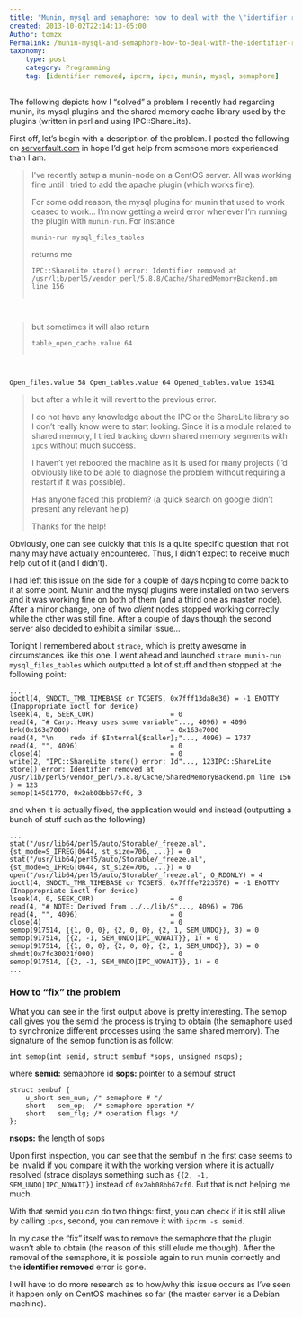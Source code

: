 ```yaml
---
title: "Munin, mysql and semaphore: how to deal with the \"identifier removed\" error"
created: 2013-10-02T22:14:13-05:00
Author: tomzx
Permalink: /munin-mysql-and-semaphore-how-to-deal-with-the-identifier-removed-error/
taxonomy:
    type: post
    category: Programming
    tag: [identifier removed, ipcrm, ipcs, munin, mysql, semaphore]
---
```


The following depicts how I &#8220;solved&#8221; a problem I recently had regarding munin, its mysql plugins and the shared memory cache library used by the plugins (written in perl and using IPC::ShareLite).

First off, let&#8217;s begin with a description of the problem. I posted the following on [serverfault.com][1] in hope I&#8217;d get help from someone more experienced than I am.

> I&#8217;ve recently setup a munin-node on a CentOS server. All was working fine until I tried to add the apache plugin (which works fine).
>
> For some odd reason, the mysql plugins for munin that used to work ceased to work&#8230; I&#8217;m now getting a weird error whenever I&#8217;m running the plugin with `munin-run`. For instance
>
> `munin-run mysql_files_tables`
>
> returns me
>
> <pre><code class="language-bash line-numbers">IPC::ShareLite store() error: Identifier removed at /usr/lib/perl5/vendor_perl/5.8.8/Cache/SharedMemoryBackend.pm line 156
</code></pre>
>
> but sometimes it will also return
>
> <pre><code class="language-bash line-numbers">table_open_cache.value 64
Open_files.value 58
Open_tables.value 64
Opened_tables.value 19341
</code></pre>
>
> but after a while it will revert to the previous error.
>
> I do not have any knowledge about the IPC or the ShareLite library so I don&#8217;t really know were to start looking. Since it is a module related to shared memory, I tried tracking down shared memory segments with `ipcs` without much success.
>
> I haven&#8217;t yet rebooted the machine as it is used for many projects (I&#8217;d obviously like to be able to diagnose the problem without requiring a restart if it was possible).
>
> Has anyone faced this problem? (a quick search on google didn&#8217;t present any relevant help)
>
> Thanks for the help!

Obviously, one can see quickly that this is a quite specific question that not many may have actually encountered. Thus, I didn&#8217;t expect to receive much help out of it (and I didn&#8217;t).

I had left this issue on the side for a couple of days hoping to come back to it at some point. Munin and the mysql plugins were installed on two servers and it was working fine on both of them (and a third one as master node). After a minor change, one of two *client* nodes stopped working correctly while the other was still fine. After a couple of days though the second server also decided to exhibit a similar issue&#8230;

Tonight I remembered about `strace`, which is pretty awesome in circumstances like this one. I went ahead and launched `strace munin-run mysql_files_tables` which outputted a lot of stuff and then stopped at the following point:

<pre><code class="language-bash line-numbers">...
ioctl(4, SNDCTL_TMR_TIMEBASE or TCGETS, 0x7fff13da8e30) = -1 ENOTTY (Inappropriate ioctl for device)
lseek(4, 0, SEEK_CUR)                   = 0
read(4, "# Carp::Heavy uses some variable"..., 4096) = 4096
brk(0x163e7000)                         = 0x163e7000
read(4, "\n    redo if $Internal{$caller};"..., 4096) = 1737
read(4, "", 4096)                       = 0
close(4)                                = 0
write(2, "IPC::ShareLite store() error: Id"..., 123IPC::ShareLite store() error: Identifier removed at /usr/lib/perl5/vendor_perl/5.8.8/Cache/SharedMemoryBackend.pm line 156
) = 123
semop(14581770, 0x2ab08bb67cf0, 3
</code></pre>

and when it is actually fixed, the application would end instead (outputting a bunch of stuff such as the following)

<pre><code class="language-bash line-numbers">...
stat("/usr/lib64/perl5/auto/Storable/_freeze.al", {st_mode=S_IFREG|0644, st_size=706, ...}) = 0
stat("/usr/lib64/perl5/auto/Storable/_freeze.al", {st_mode=S_IFREG|0644, st_size=706, ...}) = 0
open("/usr/lib64/perl5/auto/Storable/_freeze.al", O_RDONLY) = 4
ioctl(4, SNDCTL_TMR_TIMEBASE or TCGETS, 0x7fffe7223570) = -1 ENOTTY (Inappropriate ioctl for device)
lseek(4, 0, SEEK_CUR)                   = 0
read(4, "# NOTE: Derived from ../../lib/S"..., 4096) = 706
read(4, "", 4096)                       = 0
close(4)                                = 0
semop(917514, {{1, 0, 0}, {2, 0, 0}, {2, 1, SEM_UNDO}}, 3) = 0
semop(917514, {{2, -1, SEM_UNDO|IPC_NOWAIT}}, 1) = 0
semop(917514, {{1, 0, 0}, {2, 0, 0}, {2, 1, SEM_UNDO}}, 3) = 0
shmdt(0x7fc30021f000)                   = 0
semop(917514, {{2, -1, SEM_UNDO|IPC_NOWAIT}}, 1) = 0
...
</code></pre>

### How to &#8220;fix&#8221; the problem

What you can see in the first output above is pretty interesting. The semop call gives you the semid the process is trying to obtain (the semaphore used to synchronize different processes using the same shared memory). The signature of the semop function is as follow:

<pre><code class="language-cpp line-numbers">int semop(int semid, struct sembuf *sops, unsigned nsops);</code></pre>

where
**semid:** semaphore id
**sops:** pointer to a sembuf struct

<pre><code class="language-cpp line-numbers">struct sembuf {
	u_short sem_num; /* semaphore # */
	short   sem_op;  /* semaphore operation */
	short   sem_flg; /* operation flags */
};
</code></pre>

**nsops:** the length of sops

Upon first inspection, you can see that the sembuf in the first case seems to be invalid if you compare it with the working version where it is actually resolved (strace displays something such as `{{2, -1, SEM_UNDO|IPC_NOWAIT}}` instead of `0x2ab08bb67cf0`. But that is not helping me much.

With that semid you can do two things: first, you can check if it is still alive by calling `ipcs`, second, you can remove it with `ipcrm -s semid`.

In my case the &#8220;fix&#8221; itself was to remove the semaphore that the plugin wasn&#8217;t able to obtain (the reason of this still elude me though). After the removal of the semaphore, it is possible again to run munin correctly and the **identifier removed** error is gone.

I will have to do more research as to how/why this issue occurs as I&#8217;ve seen it happen only on CentOS machines so far (the master server is a Debian machine).

 [1]: http://www.http://serverfault.com/questions/542232/munin-mysql-plugins-results-inconsistent-with-ipcsharelite-store-error-ide
